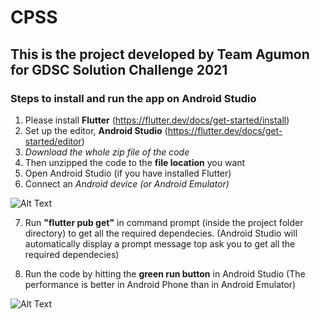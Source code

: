 # CPSS

## This is the project developed by Team Agumon for GDSC Solution Challenge 2021

### Steps to install and run the app on Android Studio
1.  Please install **Flutter** (https://flutter.dev/docs/get-started/install)
2.  Set up the editor, **Android Studio** (https://flutter.dev/docs/get-started/editor)
3.  *Download the whole zip file of the code*
4.  Then unzipped the code to the **file location** you want
5.  Open Android Studio (if you have installed Flutter)
6.  Connect an *Android device (or Android Emulator)*

![Alt Text](https://lh6.googleusercontent.com/CGDqA9mQOo8XfSrOwx-DaYC41w843WLDXbS_jN9Fp96JNU1NeukNUCZ5qm3tZNnvn8J08bv0gzpP3p0gAIP4c2tZUCa8U2S5Ef_hpkbIwUjgn4uksrg7iQcZZH0atsu1AkExcjSZ)

7. Run **"flutter pub get"** in command prompt (inside the project folder directory) to get all the required dependecies. (Android Studio will automatically display a prompt message top ask you to get all the required dependecies)

7. Run the  code by hitting the **green run button** in Android Studio (The performance is better in Android Phone than in Android Emulator)

![Alt Text](https://i.stack.imgur.com/CSKBM.png)
